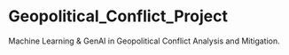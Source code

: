 # Geopolitical_Conflict_Project
Machine Learning &amp; GenAI in Geopolitical Conflict Analysis and Mitigation.
